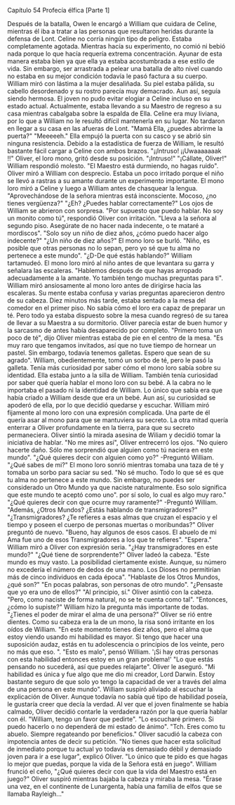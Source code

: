 
Capítulo 54 Profecía élfica [Parte 1]

Después de la batalla, Owen le encargó a William que cuidara de Celine, mientras él iba a tratar a las personas que resultaron heridas durante la defensa de Lont. Celine no corría ningún tipo de peligro. Estaba completamente agotada.
Mientras hacía su experimento, no comió ni bebió nada porque lo que hacía requería extrema concentración. Ayunar de esta manera estaba bien ya que ella ya estaba acostumbrada a ese estilo de vida. Sin embargo, ser arrastrada a pelear una batalla de alto nivel cuando no estaba en su mejor condición todavía le pasó factura a su cuerpo.
William miró con lástima a la mujer desaliñada. Su piel estaba pálida, su cabello desordenado y su rostro parecía muy demacrado. Aun así, seguía siendo hermosa. El joven no pudo evitar elogiar a Celine incluso en su estado actual.
Actualmente, estaba llevando a su Maestro de regreso a su casa mientras cabalgaba sobre la espalda de Ella. Celine era muy liviana, por lo que a William no le resultó difícil mantenerla en su lugar. No tardaron en llegar a su casa en las afueras de Lont.
"Mamá Ella, ¿puedes abrirme la puerta?"
"Meeeeeh."
Ella empujó la puerta con su casco y se abrió sin ninguna resistencia. Debido a la estadística de fuerza de William, le resultó bastante fácil cargar a Celine con ambos brazos.
"¡¡Intruso! ¡¡Uwaaaaaaak !!" Oliver, el loro mono, gritó desde su posición. "¡Intruso!"
"¡Cállate, Oliver!" William respondió molesto. "El Maestro está durmiendo, no hagas ruido".
Oliver miró a William con desprecio. Estaba un poco irritado porque el niño se llevó a rastras a su amante durante un experimento importante. El mono loro miró a Celine y luego a William antes de chasquear la lengua.
"Aprovechándose de la señora mientras está inconsciente. Mocoso, ¿no tienes vergüenza?"
"¿Eh? ¿Puedes hablar correctamente?" Los ojos de William se abrieron con sorpresa.
"Por supuesto que puedo hablar. No soy un monito como tú", respondió Oliver con irritación. "Lleva a la señora al segundo piso. Asegúrate de no hacer nada indecente, o te mataré a mordiscos".
"Solo soy un niño de diez años, ¿cómo puedo hacer algo indecente?"
"¿Un niño de diez años?"
El mono loro se burló. "Niño, es posible que otras personas no lo sepan, pero yo sé que tu alma no pertenece a este mundo".
"¿D-De qué estás hablando?" William tartamudeó.
El mono loro miró al niño antes de que levantara su garra y señalara las escaleras. "Hablemos después de que hayas arropado adecuadamente a la amante. Yo también tengo muchas preguntas para ti".
William miró ansiosamente al mono loro antes de dirigirse hacia las escaleras. Su mente estaba confusa y varias preguntas aparecieron dentro de su cabeza.
Diez minutos más tarde, estaba sentado a la mesa del comedor en el primer piso. No sabía cómo el loro era capaz de preparar un té. Pero todo ya estaba dispuesto sobre la mesa cuando regresó de su tarea de llevar a su Maestra a su dormitorio.
Oliver parecía estar de buen humor y la sarcasmo de antes había desaparecido por completo.
"Primero toma un poco de té", dijo Oliver mientras estaba de pie en el centro de la mesa. "Es muy raro que tengamos invitados, así que no tuve tiempo de hornear un pastel. Sin embargo, todavía tenemos galletas. Espero que sean de su agrado".
William, obedientemente, tomó un sorbo de té, pero le pasó la galleta. Tenía más curiosidad por saber cómo el mono loro sabía sobre su identidad.
Ella estaba junto a la silla de William. También tenía curiosidad por saber qué quería hablar el mono loro con su bebé.
A la cabra no le importaba el pasado ni la identidad de William. Lo único que sabía era que había criado a William desde que era un bebé. Aun así, su curiosidad se apoderó de ella, por lo que decidió quedarse y escuchar.
William miró fijamente al mono loro con una expresión complicada. Una parte de él quería asar al mono para que se mantuviera su secreto. La otra mitad quería enterrar a Oliver profundamente en la tierra, para que su secreto permaneciera.
Oliver sintió la mirada asesina de Wiliam y decidió tomar la iniciativa de hablar.
"No me mires así", Oliver entrecerró los ojos. "No quiero hacerte daño. Sólo me sorprendió que alguien como tú naciera en este mundo".
"¿Qué quieres decir con alguien como yo?" -Preguntó William. "¿Qué sabes de mi?"
El mono loro sonrió mientras tomaba una taza de té y tomaba un sorbo para saciar su sed. "No sé mucho. Todo lo que sé es que tu alma no pertenece a este mundo. Sin embargo, no puedes ser considerado un Otro Mundo ya que naciste naturalmente. Eso solo significa que este mundo te aceptó como uno". por sí solo, lo cual es algo muy raro."
"¿Qué quieres decir con que ocurre muy raramente?" -Preguntó William. "Además, ¿Otros Mundos? ¿Estás hablando de transmigradores?"
"¿Transmigradores? ¿Te refieres a esas almas que cruzan el espacio y el tiempo y poseen el cuerpo de personas muertas o moribundas?" Oliver preguntó de nuevo. "Bueno, hay algunos de esos casos. El abuelo de mi Ama fue uno de esos Transmigradores a los que te refieres".
"Espera." William miró a Oliver con expresión seria. "¿Hay transmigradores en este mundo?"
"¿Qué tiene de sorprendente?" Oliver ladeó la cabeza. "Este mundo es muy vasto. La posibilidad ciertamente existe. Aunque, su número no excedería el número de dedos de una mano. Los Dioses no permitirían más de cinco individuos en cada época".
"Hablaste de los Otros Mundos, ¿qué son?"
"En pocas palabras, son personas de otro mundo".
"¿Pensaste que yo era uno de ellos?"
"Al principio, sí." Oliver asintió con la cabeza. "Pero, como naciste de forma natural, no se te cuenta como tal".
"Entonces, ¿cómo lo supiste?" William hizo la pregunta más importante de todas. "¿Tienes el poder de mirar el alma de una persona?"
Oliver se rió entre dientes. Como su cabeza era la de un mono, la risa sonó irritante en los oídos de William. "En este momento tienes diez años, pero el alma que estoy viendo usando mi habilidad es mayor. Si tengo que hacer una suposición audaz, estás en tu adolescencia o principios de los veinte, pero no más que eso. ".
"Esto es malo", pensó William. '¡Si hay otras personas con esta habilidad entonces estoy en un gran problema!'
"Lo que estás pensando no sucederá, así que puedes relajarte". Oliver le aseguró. "Mi habilidad es única y fue algo que me dio mi creador, Lord Darwin. Estoy bastante seguro de que solo yo tengo la capacidad de ver a través del alma de una persona en este mundo".
William suspiró aliviado al escuchar la explicación de Oliver. Aunque todavía no sabía qué tipo de habilidad poseía, le gustaría creer que decía la verdad.
Al ver que el joven finalmente se había calmado, Oliver decidió contarle la verdadera razón por la que quería hablar con él.
"William, tengo un favor que pedirte".
"Lo escucharé primero. Si puedo hacerlo o no dependerá de mi estado de ánimo".
"Tch. Eres como tu abuelo. Siempre regateando por beneficios."
Oliver sacudió la cabeza con impotencia antes de decir su petición.
"No tienes que hacer esta solicitud de inmediato porque tu actual yo todavía es demasiado débil y demasiado joven para ir a ese lugar", explicó Oliver. "Lo único que te pido es que hagas lo mejor que puedas, porque la vida de la Señora está en juego".
William frunció el ceño, "¿Qué quieres decir con que la vida del Maestro está en juego?"
Oliver suspiró mientras bajaba la cabeza y miraba la mesa. "Érase una vez, en el continente de Lunargenta, había una familia de elfos que se llamaba Rayleigh..."
